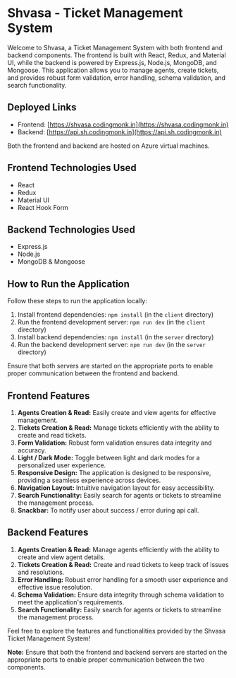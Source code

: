 # Shvasa - Ticket Management System

Welcome to Shvasa, a Ticket Management System with both frontend and backend components. The frontend is built with React, Redux, and Material UI, while the backend is powered by Express.js, Node.js, MongoDB, and Mongoose. This application allows you to manage agents, create tickets, and provides robust form validation, error handling, schema validation, and search functionality.

## Deployed Links

- Frontend: [https://shvasa.codingmonk.in](https://shvasa.codingmonk.in)
- Backend: [https://api.sh.codingmonk.in](https://api.sh.codingmonk.in)

Both the frontend and backend are hosted on Azure virtual machines.

## Frontend Technologies Used

- React
- Redux
- Material UI
- React Hook Form


## Backend Technologies Used

- Express.js
- Node.js
- MongoDB & Mongoose

## How to Run the Application

Follow these steps to run the application locally:

1. Install frontend dependencies: `npm install` (in the `client` directory)
2. Run the frontend development server: `npm run dev` (in the `client` directory)
3. Install backend dependencies: `npm install` (in the `server` directory)
4. Run the backend development server: `npm run dev` (in the `server` directory)

Ensure that both servers are started on the appropriate ports to enable proper communication between the frontend and backend.

## Frontend Features

1. **Agents Creation & Read:** Easily create and view agents for effective management.
2. **Tickets Creation & Read:** Manage tickets efficiently with the ability to create and read tickets.
3. **Form Validation:** Robust form validation ensures data integrity and accuracy.
4. **Light / Dark Mode:** Toggle between light and dark modes for a personalized user experience.
5. **Responsive Design:** The application is designed to be responsive, providing a seamless experience across devices.
6. **Navigation Layout:** Intuitive navigation layout for easy accessibility.
7. **Search Functionality:** Easily search for agents or tickets to streamline the management process.
8. **Snackbar:** To notify user about success / error during api call.


## Backend Features

1. **Agents Creation & Read:** Manage agents efficiently with the ability to create and view agent details.
2. **Tickets Creation & Read:** Create and read tickets to keep track of issues and resolutions.
3. **Error Handling:** Robust error handling for a smooth user experience and effective issue resolution.
4. **Schema Validation:** Ensure data integrity through schema validation to meet the application's requirements.
5. **Search Functionality:** Easily search for agents or tickets to streamline the management process.

Feel free to explore the features and functionalities provided by the Shvasa Ticket Management System!

**Note:** Ensure that both the frontend and backend servers are started on the appropriate ports to enable proper communication between the two components.
